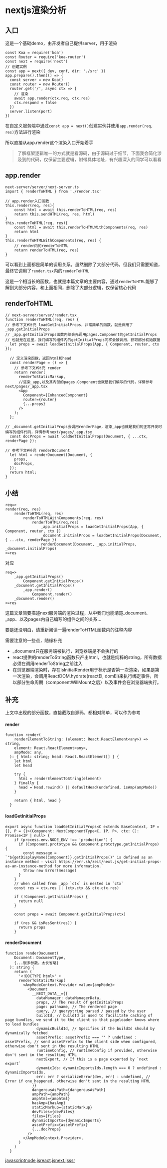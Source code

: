 # nextjs渲染分析

## 入口

这是一个基础demo，由开发者自己提供server，用于渲染

```
const Koa = require('koa')
const Router = require('koa-router')
const next = require('next')
// 创建实例
const app = next({ dev, conf, dir: './src' })
app.prepare().then(() => {
  const server = new Koa()
  const router = new Router()
  router.get('/', async ctx => {
    // 渲染
    await app.render(ctx.req, ctx.res)
    ctx.respond = false
  })
  server.listen(port)
})
```

在自定义服务端中通过`const app = next()`创建实例并使用`app.render(req, res)`方法进行渲染

所以直接从app.render这个渲染入口开始着手

> 了解框架逻辑唯一的方式就是看源码，由于源码过于细节，下面我会简化涉及到的代码，仅保留主要逻辑，附带具体地址，有兴趣深入的同学可以看看

## app.render

```
next-server/server/next-server.ts
import { renderToHTML } from './render.tsx'

// app.render入口函数
this.render(req, res){
    const html = await this.renderToHTML(req, res)
    return this.sendHTML(req, res, html)
}
this.renderToHTML(req, res){
    const html = await this.renderToHTMLWithComponents(req, res)
    return html
}
this.renderToHTMLWithComponents(req, res) {
    // render内的renderToHTML
    return renderToHTML(req, res)
}
```

可以看到上面都是简单的调用关系，虽然删除了大部分代码，但我们只需要知道，最终它调用了`render.tsx`内的`renderToHTML`

这是一个相当长的函数，也就是本篇文章的主要内容，通过`renderToHTML`能够了解到大部分内容，和上面相同，删除了大部分逻辑，仅保留核心代码

## renderToHTML

```
// next-server/server/render.tsx
function renderToHTML(req, res) {
// 参考下文#补充 loadGetInitialProps，非常简单的函数，就是调用了_app.getInitialProps
// _app.getInitialProps函数内部会先调用pages.Component的getInitialProps
// 也就是在这里，我们编写的组件内的getInitialProps同样会被调用，获取部分初始数据
  let props = await loadGetInitialProps(App, { Component, router, ctx });
  
  // 定义渲染函数，返回html和head
  const renderPage = () => {
    // 参考下文#补充 render
    return render(
      renderToStaticMarkup,
      //渲染_app,以及其内部的pages.Component也就是我们编写的代码，详情参考next/pages/_app.tsx
      <App
        Component={EnhancedComponent}
        router={router}
        {...props}
      />
    );
  };
  
// _document.getInitialProps会调用renderPage，渲染_app也就是我们的正常开发时编写的组件代码，详情参考next/pages/_app.tsx
  const docProps = await loadGetInitialProps(Document, { ...ctx, renderPage });
  
// 参考下文#补充 renderDocument
  let html = renderDocument(Document, {
    props,
    docProps,
  });
  return html;
}
```

## 小结

```
req=>
render(req, res)
    renderToHTML(req, res)
        renderToHTMLWithComponents(req, res)
            renderToHTML(req,res)
                _app.initialProps = loadGetInitialProps(App, { Component, router, ctx })
                _document.initialProps = loadGetInitialProps(Document, { ...ctx, renderPage })
                renderDocument(Document, _app.initialProps, _document.initialProps)
<=res
```

对应

```
req=>
    _app.getInitialProps()
        Component.getInitialProps()
    _document.getInitialProps()
        _app.render()
            Component.render()
    _document.render()
<=res
```

这篇文章简要描述next服务端的渲染过程，从中我们也能清楚_document、_app、以及pages内自己编写的组件之间的关系...

要是还没明白，请重新阅读一遍renderToHTML函数内的注释内容

需要注意的一些点，随缘补充

- _document只在服务端被执行，浏览器端是不会执行的
- react提供的renderToString函数只产出html，也就是纯粹的string，所有数据必须在调用renderToString之前注入
- 在浏览器端渲染时，存在isInitialRender用于标示是否第一次渲染，如果是第一次渲染，会调用ReactDOM.hydrate(reactEl, domEl)来执行绑定事件，所以部分生命周期（componentWillMount之后）以及事件会在浏览器端执行。

## 补充

上文中出现的部分函数，直接截取自源码，都相对简单，可以作为参考

#### render

```
function render(
    renderElementToString: (element: React.ReactElement<any>) => string,
    element: React.ReactElement<any>,
    ampMode: any,
  ): { html: string; head: React.ReactElement[] } {
    let html
    let head
  
    try {
      html = renderElementToString(element)
    } finally {
      head = Head.rewind() || defaultHead(undefined, isAmp(ampMode))
    }
  
    return { html, head }
  }
```

#### loadGetInitialProps

```
export async function loadGetInitialProps<C extends BaseContext, IP = {}, P = {}>(Component: NextComponentType<C, IP, P>, ctx: C): Promise<IP | null> {
    if (process.env.NODE_ENV !== 'production') {
      if (Component.prototype && Component.prototype.getInitialProps) {
        const message = `"${getDisplayName(Component)}.getInitialProps()" is defined as an instance method - visit https://err.sh/zeit/next.js/get-initial-props-as-an-instance-method for more information.`
        throw new Error(message)
      }
    }
    // when called from _app `ctx` is nested in `ctx`
    const res = ctx.res || (ctx.ctx && ctx.ctx.res)
  
    if (!Component.getInitialProps) {
      return null
    }
  
    const props = await Component.getInitialProps(ctx)
  
    if (res && isResSent(res)) {
      return props
    }
```

#### renderDocument

```
function renderDocument(
    Document: DocumentType,
    {...很多参数，太长省略}
  ): string {
    return (
      '<!DOCTYPE html>' +
      renderToStaticMarkup(
        <AmpModeContext.Provider value={ampMode}>
          <Document
            __NEXT_DATA__={{
              dataManager: dataManagerData,
              props, // The result of getInitialProps
              page: pathname, // The rendered page
              query, // querystring parsed / passed by the user
              buildId, // buildId is used to facilitate caching of page bundles, we send it to the client so that pageloader knows where to load bundles
              dynamicBuildId, // Specifies if the buildId should by dynamically fetched
              assetPrefix: assetPrefix === '' ? undefined : assetPrefix, // send assetPrefix to the client side when configured, otherwise don't sent in the resulting HTML
              runtimeConfig, // runtimeConfig if provided, otherwise don't sent in the resulting HTML
              nextExport, // If this is a page exported by `next export`
              dynamicIds: dynamicImportsIds.length === 0 ? undefined : dynamicImportsIds,
              err: err ? serializeError(dev, err) : undefined, // Error if one happened, otherwise don't sent in the resulting HTML
            }}
            dangerousAsPath={dangerousAsPath}
            ampPath={ampPath}
            amphtml={amphtml}
            hasAmp={hasAmp}
            staticMarkup={staticMarkup}
            devFiles={devFiles}
            files={files}
            dynamicImports={dynamicImports}
            assetPrefix={assetPrefix}
            {...docProps}
          />
        </AmpModeContext.Provider>,
      )
    )
  }
```

[javascript](https://segmentfault.com/t/javascript)[node.js](https://segmentfault.com/t/node.js)[react.js](https://segmentfault.com/t/react.js)[next.js](https://segmentfault.com/t/next.js)[ssr](https://segmentfault.com/t/ssr)